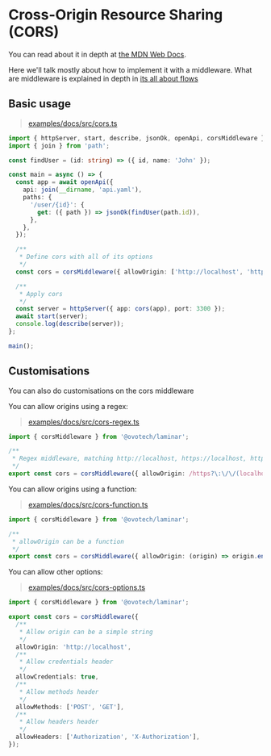 # Cross-Origin Resource Sharing (CORS)

You can read about it in depth at [the MDN Web Docs](https://developer.mozilla.org/en-US/docs/Web/HTTP/CORS).

Here we'll talk mostly about how to implement it with a middleware. What are middleware is explained in depth in [its all about flows](./its-all-about-flows.md)

## Basic usage

> [examples/docs/src/cors.ts](https://github.com/ovotech/laminar/tree/master/examples/docs/src/cors.ts)

```typescript
import { httpServer, start, describe, jsonOk, openApi, corsMiddleware } from '@ovotech/laminar';
import { join } from 'path';

const findUser = (id: string) => ({ id, name: 'John' });

const main = async () => {
  const app = await openApi({
    api: join(__dirname, 'api.yaml'),
    paths: {
      '/user/{id}': {
        get: ({ path }) => jsonOk(findUser(path.id)),
      },
    },
  });

  /**
   * Define cors with all of its options
   */
  const cors = corsMiddleware({ allowOrigin: ['http://localhost', 'http://example.com'] });

  /**
   * Apply cors
   */
  const server = httpServer({ app: cors(app), port: 3300 });
  await start(server);
  console.log(describe(server));
};

main();
```

## Customisations

You can also do customisations on the cors middleware

You can allow origins using a regex:

> [examples/docs/src/cors-regex.ts](https://github.com/ovotech/laminar/tree/master/examples/docs/src/cors-regex.ts)

```typescript
import { corsMiddleware } from '@ovotech/laminar';

/**
 * Regex middleware, matching http://localhost, https://localhost, http://example.com, https://example.com
 */
export const cors = corsMiddleware({ allowOrigin: /https?\:\/\/(localhost|example\.com)/ });
```

You can allow origins using a function:

> [examples/docs/src/cors-function.ts](https://github.com/ovotech/laminar/tree/master/examples/docs/src/cors-function.ts)

```typescript
import { corsMiddleware } from '@ovotech/laminar';

/**
 * allowOrigin can be a function
 */
export const cors = corsMiddleware({ allowOrigin: (origin) => origin.endsWith('.com') });
```

You can allow other options:

> [examples/docs/src/cors-options.ts](https://github.com/ovotech/laminar/tree/master/examples/docs/src/cors-options.ts)

```typescript
import { corsMiddleware } from '@ovotech/laminar';

export const cors = corsMiddleware({
  /**
   * Allow origin can be a simple string
   */
  allowOrigin: 'http://localhost',
  /**
   * Allow credentials header
   */
  allowCredentials: true,
  /**
   * Allow methods header
   */
  allowMethods: ['POST', 'GET'],
  /**
   * Allow headers header
   */
  allowHeaders: ['Authorization', 'X-Authorization'],
});
```
